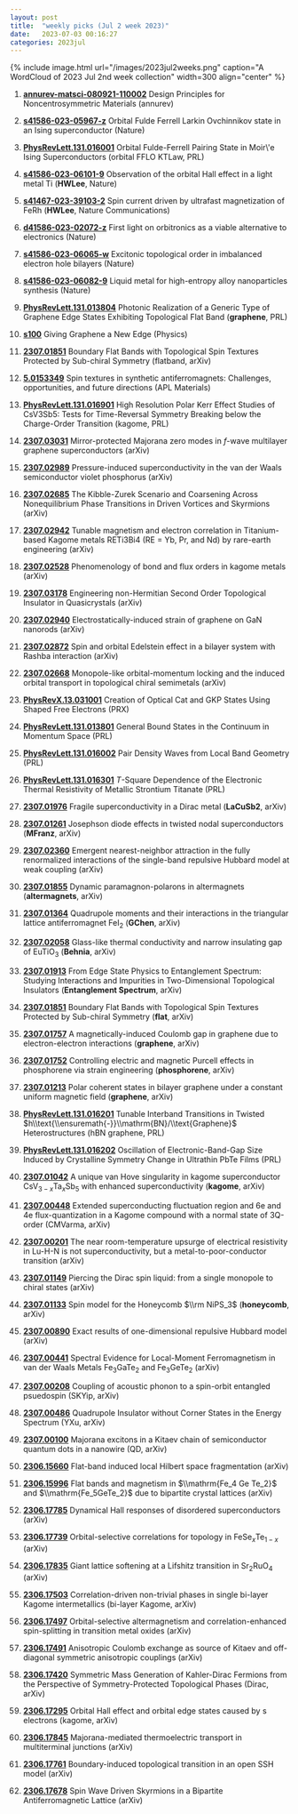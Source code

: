```yaml
---
layout: post
title:  "weekly picks (Jul 2 week 2023)"
date:   2023-07-03 00:16:27
categories: 2023jul
---
```



{% include image.html url="/images/2023jul2weeks.png" caption="A WordCloud of 2023 Jul 2nd week collection" width=300 align="center" %}





1. **[annurev-matsci-080921-110002](https://www.annualreviews.org/doi/abs/10.1146/annurev-matsci-080921-110002)** Design Principles for Noncentrosymmetric Materials (annurev)


1. **[s41586-023-05967-z](https://www.nature.com/articles/s41586-023-05967-z)** Orbital Fulde Ferrell Larkin Ovchinnikov state in an Ising superconductor (Nature)

1. **[PhysRevLett.131.016001](https://link.aps.org/doi/10.1103/PhysRevLett.131.016001)** Orbital Fulde-Ferrell Pairing State in Moir\\'e Ising Superconductors (orbital FFLO KTLaw, PRL)


1. **[s41586-023-06101-9](https://www.nature.com/articles/s41586-023-06101-9)** Observation of the orbital Hall effect in a light metal Ti (**HWLee**, Nature)

1. **[s41467-023-39103-2](https://www.nature.com/articles/s41467-023-39103-2)** Spin current driven by ultrafast magnetization of FeRh (**HWLee**, Nature Communications)


1. **[d41586-023-02072-z](https://www.nature.com/articles/d41586-023-02072-z)** First light on orbitronics as a viable alternative to electronics (Nature)




1. **[s41586-023-06065-w](https://www.nature.com/articles/s41586-023-06065-w)** Excitonic topological order in imbalanced electron hole bilayers (Nature)

1. **[s41586-023-06082-9](https://www.nature.com/articles/s41586-023-06082-9)** Liquid metal for high-entropy alloy nanoparticles synthesis (Nature)




1. **[PhysRevLett.131.013804](https://link.aps.org/doi/10.1103/PhysRevLett.131.013804)** Photonic Realization of a Generic Type of Graphene Edge States Exhibiting Topological Flat Band (**graphene**, PRL)

1. **[s100](https://physics.aps.org/articles/v16/s100)** Giving Graphene a New Edge (Physics)



1. **[2307.01851](http://arxiv.org/abs/2307.01851)** Boundary Flat Bands with Topological Spin Textures Protected by Sub-chiral Symmetry (flatband, arXiv)

1. **[5.0153349](https://doi.org/10.1063/5.0153349)** Spin textures in synthetic antiferromagnets: Challenges, opportunities, and future directions (APL Materials)



1. **[PhysRevLett.131.016901](https://link.aps.org/doi/10.1103/PhysRevLett.131.016901)** High Resolution Polar Kerr Effect Studies of CsV3Sb5: Tests for Time-Reversal Symmetry Breaking below the Charge-Order Transition (kagome, PRL)






1. **[2307.03031](http://arxiv.org/abs/2307.03031)** Mirror-protected Majorana zero modes in $f$-wave multilayer graphene superconductors (arXiv)

1. **[2307.02989](http://arxiv.org/abs/2307.02989)** Pressure-induced superconductivity in the van der Waals semiconductor violet phosphorus (arXiv)

1. **[2307.02685](http://arxiv.org/abs/2307.02685)** The Kibble-Zurek Scenario and Coarsening Across Nonequilibrium Phase Transitions in Driven Vortices and Skyrmions (arXiv)

1. **[2307.02942](http://arxiv.org/abs/2307.02942)** Tunable magnetism and electron correlation in Titanium-based Kagome metals RETi3Bi4 (RE = Yb, Pr, and Nd) by rare-earth engineering (arXiv)

1. **[2307.02528](http://arxiv.org/abs/2307.02528)** Phenomenology of bond and flux orders in kagome metals (arXiv)

1. **[2307.03178](http://arxiv.org/abs/2307.03178)** Engineering non-Hermitian Second Order Topological Insulator in Quasicrystals (arXiv)

1. **[2307.02940](http://arxiv.org/abs/2307.02940)** Electrostatically-induced strain of graphene on GaN nanorods (arXiv)

1. **[2307.02872](http://arxiv.org/abs/2307.02872)** Spin and orbital Edelstein effect in a bilayer system with Rashba interaction (arXiv)

1. **[2307.02668](http://arxiv.org/abs/2307.02668)** Monopole-like orbital-momentum locking and the induced orbital transport in topological chiral semimetals (arXiv)

1. **[PhysRevX.13.031001](https://link.aps.org/doi/10.1103/PhysRevX.13.031001)** Creation of Optical Cat and GKP States Using Shaped Free Electrons (PRX)

1. **[PhysRevLett.131.013801](https://link.aps.org/doi/10.1103/PhysRevLett.131.013801)** General Bound States in the Continuum in Momentum Space (PRL)

1. **[PhysRevLett.131.016002](https://link.aps.org/doi/10.1103/PhysRevLett.131.016002)** Pair Density Waves from Local Band Geometry (PRL)

1. **[PhysRevLett.131.016301](https://link.aps.org/doi/10.1103/PhysRevLett.131.016301)** $T$-Square Dependence of the Electronic Thermal Resistivity of Metallic Strontium Titanate (PRL)




1. **[2307.01976](http://arxiv.org/abs/2307.01976)** Fragile superconductivity in a Dirac metal (**LaCuSb2**, arXiv)




1. **[2307.01261](http://arxiv.org/abs/2307.01261)** Josephson diode effects in twisted nodal superconductors (**MFranz**, arXiv)

1. **[2307.02360](http://arxiv.org/abs/2307.02360)** Emergent nearest-neighbor attraction in the fully renormalized interactions of the single-band repulsive Hubbard model at weak coupling (arXiv)

1. **[2307.01855](http://arxiv.org/abs/2307.01855)** Dynamic paramagnon-polarons in altermagnets (**altermagnets**, arXiv)

1. **[2307.01364](http://arxiv.org/abs/2307.01364)** Quadrupole moments and their interactions in the triangular lattice antiferromagnet FeI$_2$ (**GChen**, arXiv)

1. **[2307.02058](http://arxiv.org/abs/2307.02058)** Glass-like thermal conductivity and narrow insulating gap of EuTiO$_3$ (**Behnia**, arXiv)

1. **[2307.01913](http://arxiv.org/abs/2307.01913)** From Edge State Physics to Entanglement Spectrum: Studying Interactions and Impurities in Two-Dimensional Topological Insulators (**Entanglement Spectrum**, arXiv)

1. **[2307.01851](http://arxiv.org/abs/2307.01851)** Boundary Flat Bands with Topological Spin Textures Protected by Sub-chiral Symmetry (**flat**, arXiv)

1. **[2307.01757](http://arxiv.org/abs/2307.01757)** A magnetically-induced Coulomb gap in graphene due to electron-electron interactions (**graphene**, arXiv)

1. **[2307.01752](http://arxiv.org/abs/2307.01752)** Controlling electric and magnetic Purcell effects in phosphorene via strain engineering (**phosphorene**, arXiv)

1. **[2307.01213](http://arxiv.org/abs/2307.01213)** Polar coherent states in bilayer graphene under a constant uniform magnetic field (**graphene**, arXiv)



1. **[PhysRevLett.131.016201](https://link.aps.org/doi/10.1103/PhysRevLett.131.016201)** Tunable Interband Transitions in Twisted $h\\text{\\ensuremath{-}}\\mathrm{BN}/\\text{Graphene}$ Heterostructures (hBN graphene, PRL)

1. **[PhysRevLett.131.016202](https://link.aps.org/doi/10.1103/PhysRevLett.131.016202)** Oscillation of Electronic-Band-Gap Size Induced by Crystalline Symmetry Change in Ultrathin PbTe Films (PRL)








1. **[2307.01042](http://arxiv.org/abs/2307.01042)** A unique van Hove singularity in kagome superconductor CsV$_{3-x}$Ta$_x$Sb$_5$ with enhanced superconductivity (**kagome**, arXiv)

1. **[2307.00448](http://arxiv.org/abs/2307.00448)** Extended superconducting fluctuation region and 6e and 4e flux-quantization in a Kagome compound with a normal state of 3Q-order (CMVarma, arXiv)

1. **[2307.00201](http://arxiv.org/abs/2307.00201)** The near room-temperature upsurge of electrical resistivity in Lu-H-N is not superconductivity, but a metal-to-poor-conductor transition (arXiv)

1. **[2307.01149](http://arxiv.org/abs/2307.01149)** Piercing the Dirac spin liquid: from a single monopole to chiral states (arXiv)

1. **[2307.01133](http://arxiv.org/abs/2307.01133)** Spin model for the Honeycomb $\\rm NiPS_3$ (**honeycomb**, arXiv)

1. **[2307.00890](http://arxiv.org/abs/2307.00890)** Exact results of one-dimensional repulsive Hubbard model (arXiv)

1. **[2307.00441](http://arxiv.org/abs/2307.00441)** Spectral Evidence for Local-Moment Ferromagnetism in van der Waals Metals Fe$_3$GaTe$_2$ and Fe$_3$GeTe$_2$ (arXiv)

1. **[2307.00208](http://arxiv.org/abs/2307.00208)** Coupling of acoustic phonon to a spin-orbit entangled psuedospin (SKYip, arXiv)

1. **[2307.00486](http://arxiv.org/abs/2307.00486)** Quadrupole Insulator without Corner States in the Energy Spectrum (YXu, arXiv)

1. **[2307.00100](http://arxiv.org/abs/2307.00100)** Majorana excitons in a Kitaev chain of semiconductor quantum dots in a nanowire (QD, arXiv)





1. **[2306.15660](http://arxiv.org/abs/2306.15660)** Flat-band induced local Hilbert space fragmentation (arXiv)



1. **[2306.15996](http://arxiv.org/abs/2306.15996)** Flat bands and magnetism in $\\mathrm{Fe_4 Ge Te_2}$ and $\\mathrm{Fe_5GeTe_2}$ due to bipartite crystal lattices (arXiv)





1. **[2306.17785](http://arxiv.org/abs/2306.17785)** Dynamical Hall responses of disordered superconductors (arXiv)

1. **[2306.17739](http://arxiv.org/abs/2306.17739)** Orbital-selective correlations for topology in FeSe$_{x}$Te$_{1-x}$ (arXiv)

1. **[2306.17835](http://arxiv.org/abs/2306.17835)** Giant lattice softening at a Lifshitz transition in Sr$_{2}$RuO$_{4}$ (arXiv)

1. **[2306.17503](http://arxiv.org/abs/2306.17503)** Correlation-driven non-trivial phases in single bi-layer Kagome intermetallics (bi-layer Kagome, arXiv)

1. **[2306.17497](http://arxiv.org/abs/2306.17497)** Orbital-selective altermagnetism and correlation-enhanced spin-splitting in transition metal oxides (arXiv)

1. **[2306.17491](http://arxiv.org/abs/2306.17491)** Anisotropic Coulomb exchange as source of Kitaev and off-diagonal symmetric anisotropic couplings (arXiv)

1. **[2306.17420](http://arxiv.org/abs/2306.17420)** Symmetric Mass Generation of Kahler-Dirac Fermions from the Perspective of Symmetry-Protected Topological Phases (Dirac, arXiv)

1. **[2306.17295](http://arxiv.org/abs/2306.17295)** Orbital Hall effect and orbital edge states caused by s electrons (kagome, arXiv)

1. **[2306.17845](http://arxiv.org/abs/2306.17845)** Majorana-mediated thermoelectric transport in multiterminal junctions (arXiv)

1. **[2306.17761](http://arxiv.org/abs/2306.17761)** Boundary-induced topological transition in an open SSH model (arXiv)

1. **[2306.17678](http://arxiv.org/abs/2306.17678)** Spin Wave Driven Skyrmions in a Bipartite Antiferromagnetic Lattice (arXiv)




